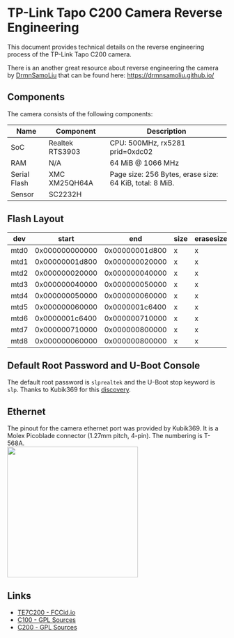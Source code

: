 # TP-Link Tapo C200 Camera Reverse Engineering

This document provides technical details on the reverse engineering process of the TP-Link Tapo C200 camera.

There is an another great resource about reverse engineering the camera by [DrmnSamoLiu](https://github.com/DrmnSamoLiu) that can be found here:
https://drmnsamoliu.github.io/

## Components

The camera consists of the following components:

| Name         | Component           | Description                                               |
| ------------ | -------------       | --------------------------------------------------------- | 
| SoC          | Realtek RTS3903     | CPU: 500MHz, rx5281 prid=0xdc02                           | 
| RAM          | N/A                 | 64 MiB @ 1066 MHz                                         |
| Serial Flash | XMC XM25QH64A       | Page size: 256 Bytes, erase size: 64 KiB, total: 8 MiB.   |
| Sensor       | SC2232H             |                                                           | 

## Flash Layout

| dev	  | start	           | end              | size            |  erasesize    | name          |
| ----- | ---------------  | ---------------- | --------------- | ------------- | ------------- | 
| mtd0	| 0x000000000000   | 0x00000001d800   | x               | x	            | factory_boot  |
| mtd1	| 0x00000001d800   | 0x000000020000   | x               | x             | factory_info  |
| mtd2	| 0x000000020000   | 0x000000040000   | x               | x	            | art           |
| mtd3	| 0x000000040000   | 0x000000050000   | x               | x             | config        |
| mtd4	| 0x000000050000   | 0x000000060000   | x               | x             | boot          |
| mtd5  | 0x000000060000   | 0x0000001c6400   | x               | x             | kernel        | 
| mtd6  | 0x0000001c6400   | 0x000000710000   | x               | x             | rootfs        |
| mtd7  | 0x000000710000   | 0x000000800000   | x               | x             | rootfs_data   | 
| mtd8  | 0x000000060000   | 0x000000800000   | x               | x             | firmware      |

## Default Root Password and U-Boot Console

The default root password is `slprealtek` and the U-Boot stop keyword is `slp`. Thanks to Kubik369 for this [discovery](https://github.com/nervous-inhuman/tplink-tapo-c200-re/issues/1#issuecomment-742609974).

## Ethernet

The pinout for the camera ethernet port was provided by Kubik369. It is a Molex Picoblade connector (1.27mm pitch, 4-pin). The numbering is T-568A.
<br>
<img src="https://user-images.githubusercontent.com/4379661/101809993-8c0f5100-3b18-11eb-9080-01ac77437e04.jpg" width="300px">

## Links

- [TE7C200 - FCCid.io](https://fccid.io/TE7C200)
- [C100 - GPL Sources](https://static.tp-link.com/resources/gpl/c100_GPL_v1.tar.bz2)
- [C200 - GPL Sources](https://static.tp-link.com/resources/gpl/camera_slp_realtek_c200.tar.bz2)

